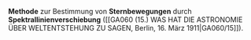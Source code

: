 
**Methode** zur Bestimmung von **Sternbewegungen** durch **Spektrallinienverschiebung** ([[GA060 (15.) WAS HAT DIE ASTRONOMIE ÜBER WELTENTSTEHUNG ZU SAGEN, Berlin, 16. März 1911|GA060/15]]).
